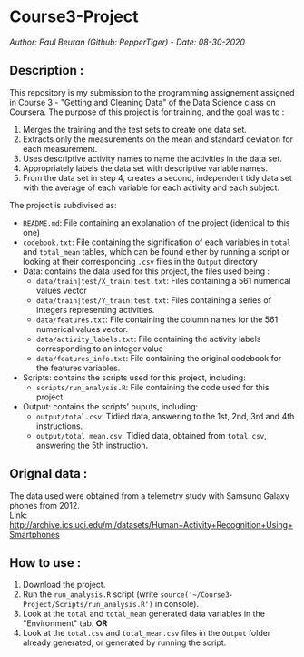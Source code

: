 # Course3-Project
*Author: Paul Beuran (Github: PepperTiger)* - *Date: 08-30-2020*


## Description :
This repository is my submission to the programming assignement assigned in Course 3 - "Getting and Cleaning Data" of the Data Science class on Coursera. The purpose of this project is for training, and the goal was to :
  1. Merges the training and the test sets to create one data set.
  2. Extracts only the measurements on the mean and standard deviation for each measurement.
  3. Uses descriptive activity names to name the activities in the data set.
  4. Appropriately labels the data set with descriptive variable names.
  5. From the data set in step 4, creates a second, independent tidy data set with the average of each variable for each activity and each subject.
  
The project is subdivised as:
  - `README.md`: File containing an explanation of the project (identical to this one)
  - `codebook.txt`: File containing the signification of each variables in `total` and `total_mean` tables, which can be found either by running a script or looking at their corresponding `.csv` files in the `Output` directory
  - Data: contains the data used for this project, the files used being :
    - `data/train|test/X_train|test.txt`: Files containing a 561 numerical values vector
    - `data/train|test/Y_train|test.txt`: Files containing a series of integers representing activities.
    - `data/features.txt`: File containing the column names for the 561 numerical values vector.
    - `data/activity_labels.txt`: File containing the activity labels corresponding to an integer value
    - `data/features_info.txt`: File containing the original codebook for the features variables.
  - Scripts: contains the scripts used for this project, including:
    - `scripts/run_analysis.R`: File containing the code used for this project.
  - Output: contains the scripts' ouputs, including:
    - `output/total.csv`: Tidied data, answering to the 1st, 2nd, 3rd and 4th instructions.
    - `output/total_mean.csv`: Tidied data, obtained from `total.csv`, answering the 5th instruction.
    


## Orignal data :
The data used were obtained from a telemetry study with Samsung Galaxy phones from 2012.  
Link: http://archive.ics.uci.edu/ml/datasets/Human+Activity+Recognition+Using+Smartphones


## How to use :
  1. Download the project.
  2. Run the `run_analysis.R` script (write `source('~/Course3-Project/Scripts/run_analysis.R')` in console).
  3. Look at the `total` and `total_mean` generated data variables in the "Environment" tab.
  **OR**
  1. Look at the `total.csv` and `total_mean.csv` files in the `Output` folder already generated, or generated by running the script.
  
